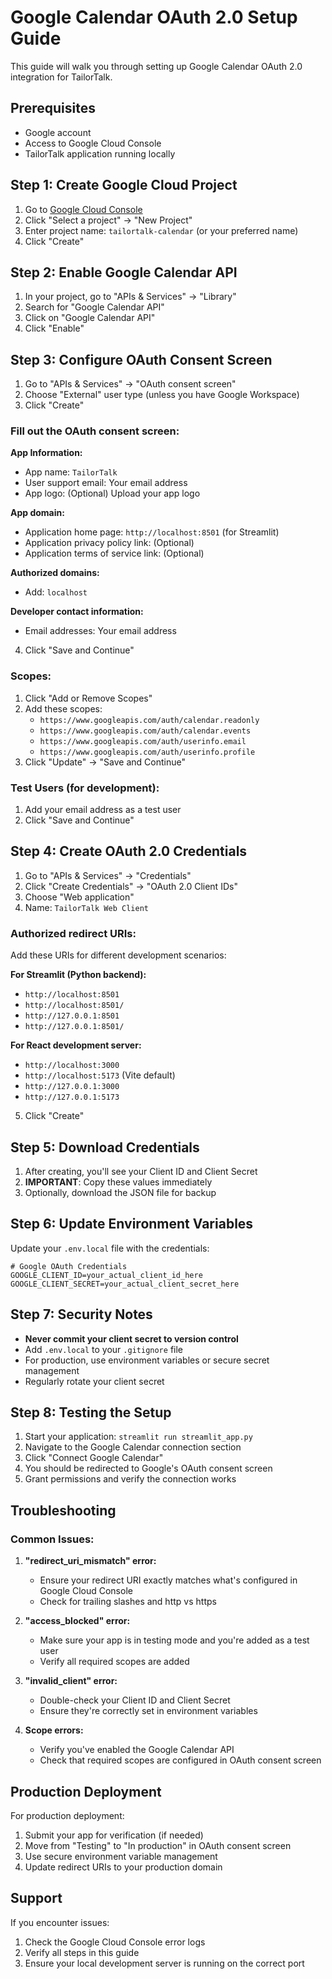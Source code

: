 # Google Calendar OAuth 2.0 Setup Guide

This guide will walk you through setting up Google Calendar OAuth 2.0 integration for TailorTalk.

## Prerequisites

- Google account
- Access to Google Cloud Console
- TailorTalk application running locally

## Step 1: Create Google Cloud Project

1. Go to [Google Cloud Console](https://console.cloud.google.com/)
2. Click "Select a project" → "New Project"
3. Enter project name: `tailortalk-calendar` (or your preferred name)
4. Click "Create"

## Step 2: Enable Google Calendar API

1. In your project, go to "APIs & Services" → "Library"
2. Search for "Google Calendar API"
3. Click on "Google Calendar API"
4. Click "Enable"

## Step 3: Configure OAuth Consent Screen

1. Go to "APIs & Services" → "OAuth consent screen"
2. Choose "External" user type (unless you have Google Workspace)
3. Click "Create"

### Fill out the OAuth consent screen:

**App Information:**
- App name: `TailorTalk`
- User support email: Your email address
- App logo: (Optional) Upload your app logo

**App domain:**
- Application home page: `http://localhost:8501` (for Streamlit)
- Application privacy policy link: (Optional)
- Application terms of service link: (Optional)

**Authorized domains:**
- Add: `localhost`

**Developer contact information:**
- Email addresses: Your email address

4. Click "Save and Continue"

### Scopes:
1. Click "Add or Remove Scopes"
2. Add these scopes:
   - `https://www.googleapis.com/auth/calendar.readonly`
   - `https://www.googleapis.com/auth/calendar.events`
   - `https://www.googleapis.com/auth/userinfo.email`
   - `https://www.googleapis.com/auth/userinfo.profile`
3. Click "Update" → "Save and Continue"

### Test Users (for development):
1. Add your email address as a test user
2. Click "Save and Continue"

## Step 4: Create OAuth 2.0 Credentials

1. Go to "APIs & Services" → "Credentials"
2. Click "Create Credentials" → "OAuth 2.0 Client IDs"
3. Choose "Web application"
4. Name: `TailorTalk Web Client`

### Authorized redirect URIs:
Add these URIs for different development scenarios:

**For Streamlit (Python backend):**
- `http://localhost:8501`
- `http://localhost:8501/`
- `http://127.0.0.1:8501`
- `http://127.0.0.1:8501/`

**For React development server:**
- `http://localhost:3000`
- `http://localhost:5173` (Vite default)
- `http://127.0.0.1:3000`
- `http://127.0.0.1:5173`

5. Click "Create"

## Step 5: Download Credentials

1. After creating, you'll see your Client ID and Client Secret
2. **IMPORTANT**: Copy these values immediately
3. Optionally, download the JSON file for backup

## Step 6: Update Environment Variables

Update your `.env.local` file with the credentials:

```env
# Google OAuth Credentials
GOOGLE_CLIENT_ID=your_actual_client_id_here
GOOGLE_CLIENT_SECRET=your_actual_client_secret_here
```

## Step 7: Security Notes

- **Never commit your client secret to version control**
- Add `.env.local` to your `.gitignore` file
- For production, use environment variables or secure secret management
- Regularly rotate your client secret

## Step 8: Testing the Setup

1. Start your application: `streamlit run streamlit_app.py`
2. Navigate to the Google Calendar connection section
3. Click "Connect Google Calendar"
4. You should be redirected to Google's OAuth consent screen
5. Grant permissions and verify the connection works

## Troubleshooting

### Common Issues:

1. **"redirect_uri_mismatch" error:**
   - Ensure your redirect URI exactly matches what's configured in Google Cloud Console
   - Check for trailing slashes and http vs https

2. **"access_blocked" error:**
   - Make sure your app is in testing mode and you're added as a test user
   - Verify all required scopes are added

3. **"invalid_client" error:**
   - Double-check your Client ID and Client Secret
   - Ensure they're correctly set in environment variables

4. **Scope errors:**
   - Verify you've enabled the Google Calendar API
   - Check that required scopes are configured in OAuth consent screen

## Production Deployment

For production deployment:
1. Submit your app for verification (if needed)
2. Move from "Testing" to "In production" in OAuth consent screen
3. Use secure environment variable management
4. Update redirect URIs to your production domain

## Support

If you encounter issues:
1. Check the Google Cloud Console error logs
2. Verify all steps in this guide
3. Ensure your local development server is running on the correct port
